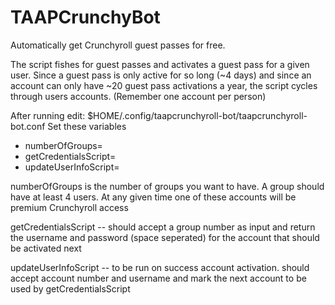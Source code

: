 # TAAPCrunchyBot
Automatically get Crunchyroll guest passes for free.

The script fishes for guest passes and activates a guest pass for a given user. Since a guest pass is only active for so long (~4 days) and since an account can only have ~20 guest pass activations a year, the script cycles through users accounts. (Remember one account per person)

After running edit: $HOME/.config/taapcrunchyroll-bot/taapcrunchyroll-bot.conf
Set these variables
  * numberOfGroups=    
  * getCredentialsScript=  
  * updateUserInfoScript=

numberOfGroups is the number of groups you want to have. A group should have at least 4 users. At any given time one of these accounts will be premium Crunchyroll access

getCredentialsScript -- should accept a group number as input and return the username and password (space seperated) for the account that should be activated next

updateUserInfoScript -- to be run on success account activation. should accept account number and username and mark the next account to be used by getCredentialsScript
